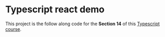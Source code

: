 # Typescript react demo

This project is the follow along code for the **Section 14** of this [Typescript course](https://www.udemy.com/course/understanding-typescript/).
